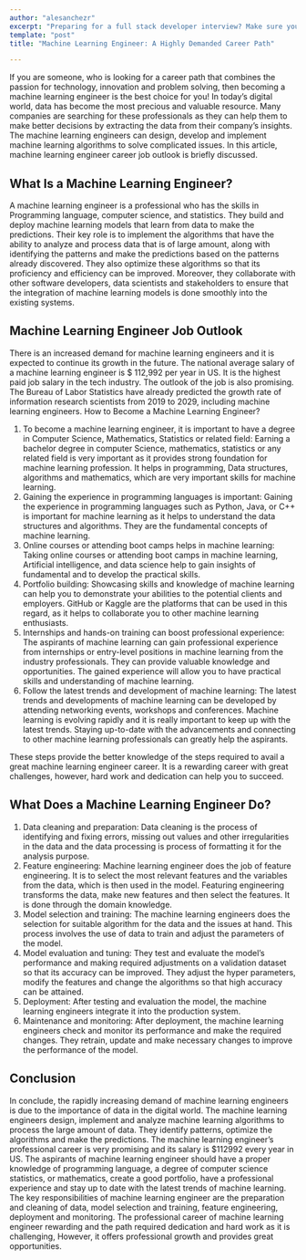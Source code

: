 ```yaml
---
author: "alesanchezr"
excerpt: "Preparing for a full stack developer interview? Make sure you're ready with our list of full stack developer interview questions to help you land your dream job."
template: "post" 
title: "Machine Learning Engineer: A Highly Demanded Career Path"

---
```


If you are someone, who is looking for a career path that combines the passion for technology, innovation and problem solving, then becoming a machine learning engineer is the best choice for you! In today’s digital world, data has become the most precious and valuable resource. Many companies are searching for these professionals as they can help them to make better decisions by extracting the data from their company’s insights. The machine learning engineers can design, develop and implement machine learning algorithms to solve complicated issues. In this article, machine learning engineer career job outlook is briefly discussed. 

## What Is a Machine Learning Engineer?

A machine learning engineer is a professional who has the skills in Programming language, computer science, and statistics. They build and deploy machine learning models that learn from data to make the predictions. Their key role is to implement the algorithms that have the ability to analyze and process data that is of large amount, along with identifying the patterns and make the predictions based on the patterns already discovered. They also optimize these algorithms so that its proficiency and efficiency can be improved. Moreover, they collaborate with other software developers, data scientists and stakeholders to ensure that the integration of machine learning models is done smoothly into the existing systems.  

## Machine Learning Engineer Job Outlook

There is an increased demand for machine learning engineers and it is expected to continue its growth in the future. The national average salary of a machine learning engineer is $ 112,992 per year in US. It is the highest paid job salary in the tech industry. The outlook of the job is also promising. The Bureau of Labor Statistics have already predicted the growth rate of information research scientists from 2019 to 2029, including machine learning engineers. 
How to Become a Machine Learning Engineer?
1.	To become a machine learning engineer, it is important to have a degree in Computer Science, Mathematics, Statistics or related field: 
Earning a bachelor degree in computer Science, mathematics, statistics or any related field is very important as it provides strong foundation for machine learning profession. It helps in programming, Data structures, algorithms and mathematics, which are very important skills for machine learning. 
2.	Gaining the experience in programming languages is important:
 Gaining the experience in programming languages such as Python, Java, or C++ is important for machine learning as it helps to understand the data structures and algorithms. They are the fundamental concepts of machine learning. 
3.	Online courses or attending boot camps helps in machine learning: 
Taking online courses or attending boot camps in machine learning, Artificial intelligence, and data science help to gain insights of fundamental and to develop the practical skills. 
4.	Portfolio building: 
Showcasing skills and knowledge of machine learning can help you to demonstrate your abilities to the potential clients and employers. GitHub or Kaggle are the platforms that can be used in this regard, as it helps to collaborate you to other machine learning enthusiasts. 
5.	Internships and hands-on training can boost professional experience: 
The aspirants of machine learning can gain professional experience from internships or entry-level positions in machine learning from the industry professionals. They can provide valuable knowledge and opportunities. The gained experience will allow you to have practical skills and understanding of machine learning. 
6.	Follow the latest trends and development of machine learning: 
The latest trends and developments of machine learning can be developed by attending networking events, workshops and conferences. Machine learning is evolving rapidly and it is really important to keep up with the latest trends. Staying up-to-date with the advancements and connecting to other machine learning professionals can greatly help the aspirants. 

These steps provide the better knowledge of the steps required to avail a great machine learning engineer career. It is a rewarding career with great challenges, however, hard work and dedication can help you to succeed. 

## What Does a Machine Learning Engineer Do?

1.	Data cleaning and preparation:
 Data cleaning is the process of identifying and fixing errors, missing out values and other irregularities in the data and the data processing is process of formatting it for the analysis purpose. 
2.	Feature engineering:
Machine learning engineer does the job of feature engineering. It is to select the most relevant features and the variables from the data, which is then used in the model. Featuring engineering transforms the data, make new features and then select the features. It is done through the domain knowledge. 
3.	Model selection and training: 
The machine learning engineers does the selection for suitable algorithm for the data and the issues at hand. This process involves the use of data to train and adjust the parameters of the model. 
4.	Model evaluation and tuning:
 They test and evaluate the model’s performance and making required adjustments on a validation dataset so that its accuracy can be improved. They adjust the hyper parameters, modify the features and change the algorithms so that high accuracy can be attained. 
5.	Deployment: 
After testing and evaluation the model, the machine learning engineers integrate it into the production system. 
6.	Maintenance and monitoring: 
After deployment, the machine learning engineers check and monitor its performance and make the required changes. They retrain, update and make necessary changes to improve the performance of the model.  

## Conclusion

In conclude, the rapidly increasing demand of machine learning engineers is due to the importance of data in the digital world. The machine learning engineers design, implement and analyze machine learning algorithms to process the large amount of data. They identify patterns, optimize the algorithms and make the predictions. The machine learning engineer’s professional career is very promising and its salary is $112992 every year in US. The aspirants of machine learning engineer should have a proper knowledge of programming language, a degree of computer science statistics, or mathematics, create a good portfolio, have a professional experience and stay up to date with the latest trends of machine learning. The key responsibilities of machine learning engineer are the preparation and cleaning of data, model selection and training, feature engineering, deployment and monitoring. The professional career of machine learning engineer rewarding and the path required dedication and hard work as it is challenging, However, it offers professional growth and provides great opportunities. 

